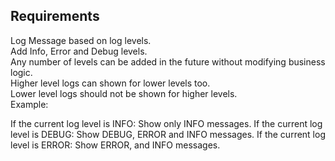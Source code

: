 ## Requirements

Log Message based on log levels. </br>
Add Info, Error and Debug levels. </br>
Any number of levels can be added in the future without modifying business logic. </br>
Higher level logs can shown for lower levels too. </br>
Lower level logs should not be shown for higher levels. </br>
Example:

If the current log level is INFO:
Show only INFO messages.
If the current log level is DEBUG:
Show DEBUG, ERROR and INFO messages.
If the current log level is ERROR:
Show ERROR, and INFO messages.
